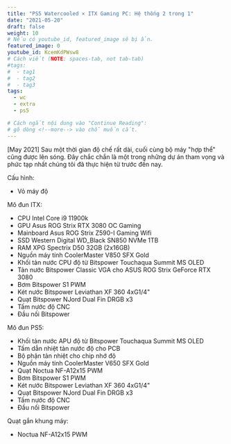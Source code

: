 ```yaml
---
title: "PS5 Watercooled × ITX Gaming PC: Hệ thống 2 trong 1"
date: "2021-05-20"
draft: false
weight: 10
# Nếu có youtube_id, featured_image sẽ bị ẩn.
featured_image: 0
youtube_id: KcemKdPWsw8
# Cách viết (NOTE: spaces-tab, not tab-tab)
#tags:
#  - tag1
#  - tag2
#  - tag3
tags:
  - wc
  - extra
  - ps5

# Cách ngắt nội dung vào "Continue Reading":
# gõ dòng <!--more--> vào chỗ muốn cắt.
---
```


[May 2021] 
Sau một thời gian độ chế rất dài, cuối cùng bộ máy "hợp thể" cũng được lên sóng. Đây chắc chắn là một trong những dự án tham vọng và phức tạp nhất chúng tôi đã thực hiện từ trước đến nay.<!--more-->

Cấu hình:
- Vỏ máy độ

Mô đun ITX:
- CPU Intel Core i9 11900k
- GPU Asus ROG Strix RTX 3080 OC Gaming
- Mainboard Asus ROG Strix Z590-I Gaming Wifi
- SSD Western Digital WD_Black SN850 NVMe 1TB
- RAM XPG Spectrix D50 32GB (2x16GB)
- Nguồn máy tính CoolerMaster V850 SFX Gold
- Khối tản nước CPU độ từ Bitspower Touchaqua Summit MS OLED
- Tản nước Bitspower Classic VGA cho ASUS ROG Strix GeForce RTX 3080
- Bơm Bitspower S1 PWM
- Két nước Bitspower Leviathan XF 360 4xG1/4"
- Quạt Bitspower NJord Dual Fin DRGB x3
- Tấm nước độ CNC
- Đầu nối Bitspower

Mô đun PS5:
- Khối tản nước APU độ từ Bitspower Touchaqua Summit MS OLED
- Tấm dẫn nhiệt tản nước độ cho PCB
- Bộ phận tản nhiệt cho chip nhớ độ
- Nguồn máy tính CoolerMaster V650 SFX Gold
- Quạt Noctua NF-A12x15 PWM
- Bơm Bitspower S1 PWM
- Két nước Bitspower Leviathan XF 360 4xG1/4"
- Quạt Bitspower NJord Dual Fin DRGB x3
- Tấm nước độ CNC
- Đầu nối Bitspower

Quạt gắn khung máy:
- Noctua NF-A12x15 PWM